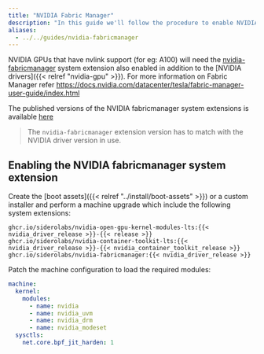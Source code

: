 ```yaml
---
title: "NVIDIA Fabric Manager"
description: "In this guide we'll follow the procedure to enable NVIDIA Fabric Manager."
aliases:
  - ../../guides/nvidia-fabricmanager
---
```


NVIDIA GPUs that have nvlink support (for eg: A100) will need the [nvidia-fabricmanager](https://github.com/siderolabs/extensions/pkgs/container/nvidia-fabricmanager) system extension also enabled in addition to the [NVIDIA drivers]({{< relref "nvidia-gpu" >}}).
For more information on Fabric Manager refer https://docs.nvidia.com/datacenter/tesla/fabric-manager-user-guide/index.html

The published versions of the NVIDIA fabricmanager system extensions is available [here](https://github.com/siderolabs/extensions/pkgs/container/nvidia-fabricmanager)

> The `nvidia-fabricmanager` extension version has to match with the NVIDIA driver version in use.

## Enabling the NVIDIA fabricmanager system extension

Create the [boot assets]({{< relref "../install/boot-assets" >}}) or a custom installer and perform a machine upgrade which include the following system extensions:

```text
ghcr.io/siderolabs/nvidia-open-gpu-kernel-modules-lts:{{< nvidia_driver_release >}}-{{< release >}}
ghcr.io/siderolabs/nvidia-container-toolkit-lts:{{< nvidia_driver_release >}}-{{< nvidia_container_toolkit_release >}}
ghcr.io/siderolabs/nvidia-fabricmanager:{{< nvidia_driver_release >}}
```

Patch the machine configuration to load the required modules:

```yaml
machine:
  kernel:
    modules:
      - name: nvidia
      - name: nvidia_uvm
      - name: nvidia_drm
      - name: nvidia_modeset
  sysctls:
    net.core.bpf_jit_harden: 1
```
